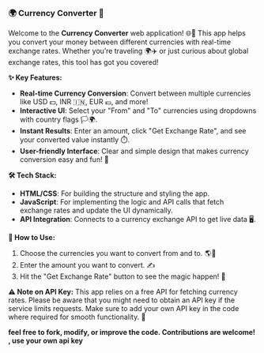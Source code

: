 ### 🌍 Currency Converter 💱

Welcome to the **Currency Converter** web application! 🌐💸 This app helps you convert your money between different currencies with real-time exchange rates. Whether you’re traveling 🌍✈️ or just curious about global exchange rates, this tool has got you covered! 

**✨ Key Features:**
- **Real-time Currency Conversion**: Convert between multiple currencies like USD 💵, INR 🇮🇳, EUR 💶, and more!
- **Interactive UI**: Select your "From" and "To" currencies using dropdowns with country flags 🏳️‍🌍.
- **Instant Results**: Enter an amount, click "Get Exchange Rate", and see your converted value instantly ⏱️.
- **User-friendly Interface**: Clear and simple design that makes currency conversion easy and fun! 🎉

**🛠️ Tech Stack:**
- **HTML/CSS**: For building the structure and styling the app.
- **JavaScript**: For implementing the logic and API calls that fetch exchange rates and update the UI dynamically.
- **API Integration**: Connects to a currency exchange API to get live data 🖥️.

**🚀 How to Use:**
1. Choose the currencies you want to convert from and to. 🌎💱
2. Enter the amount you want to convert. ✍️
3. Hit the "Get Exchange Rate" button to see the magic happen! 🎩

**⚠️ Note on API Key:**
This app relies on a free API for fetching currency rates. Please be aware that you might need to obtain an API key if the service limits requests. Make sure to add your own API key in the code where required for smooth functionality. 🔑

**feel free to fork, modify, or improve the code. Contributions are welcome! , use your own api key**

